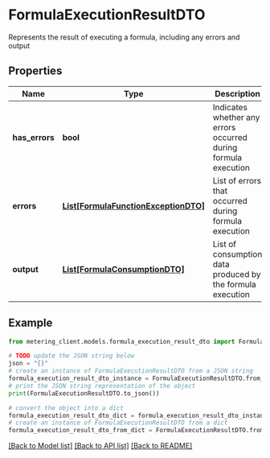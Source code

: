 # FormulaExecutionResultDTO

Represents the result of executing a formula, including any errors and output

## Properties

Name | Type | Description | Notes
------------ | ------------- | ------------- | -------------
**has_errors** | **bool** | Indicates whether any errors occurred during formula execution | [optional] 
**errors** | [**List[FormulaFunctionExceptionDTO]**](FormulaFunctionExceptionDTO.md) | List of errors that occurred during formula execution | [optional] 
**output** | [**List[FormulaConsumptionDTO]**](FormulaConsumptionDTO.md) | List of consumption data produced by the formula execution | [optional] 

## Example

```python
from metering_client.models.formula_execution_result_dto import FormulaExecutionResultDTO

# TODO update the JSON string below
json = "{}"
# create an instance of FormulaExecutionResultDTO from a JSON string
formula_execution_result_dto_instance = FormulaExecutionResultDTO.from_json(json)
# print the JSON string representation of the object
print(FormulaExecutionResultDTO.to_json())

# convert the object into a dict
formula_execution_result_dto_dict = formula_execution_result_dto_instance.to_dict()
# create an instance of FormulaExecutionResultDTO from a dict
formula_execution_result_dto_from_dict = FormulaExecutionResultDTO.from_dict(formula_execution_result_dto_dict)
```
[[Back to Model list]](../README.md#documentation-for-models) [[Back to API list]](../README.md#documentation-for-api-endpoints) [[Back to README]](../README.md)


